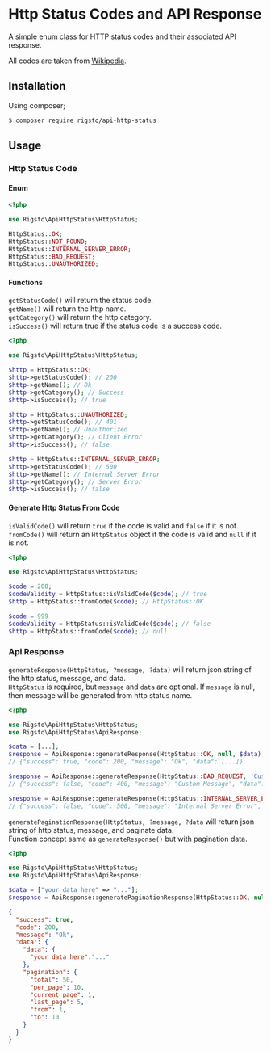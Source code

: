# Http Status Codes and API Response

A simple enum class for HTTP status codes and their associated API response.

All codes are taken from [Wikipedia](https://en.wikipedia.org/wiki/List_of_HTTP_status_codes).

## Installation
Using composer;
```bash
$ composer require rigsto/api-http-status
```

## Usage
### Http Status Code

#### Enum
```php
<?php

use Rigsto\ApiHttpStatus\HttpStatus;

HttpStatus::OK;
HttpStatus::NOT_FOUND;
HttpStatus::INTERNAL_SERVER_ERROR;
HttpStatus::BAD_REQUEST;
HttpStatus::UNAUTHORIZED;
```

#### Functions
`getStatusCode()` will return the status code.<br>
`getName()` will return the http name.<br>
`getCategory()` will return the http category.<br>
`isSuccess()` will return true if the status code is a success code.
```php
<?php

use Rigsto\ApiHttpStatus\HttpStatus;

$http = HttpStatus::OK;
$http->getStatusCode(); // 200
$http->getName(); // Ok
$http->getCategory(); // Success
$http->isSuccess(); // true

$http = HttpStatus::UNAUTHORIZED;
$http->getStatusCode(); // 401
$http->getName(); // Unauthorized
$http->getCategory(); // Client Error
$http->isSuccess(); // false

$http = HttpStatus::INTERNAL_SERVER_ERROR;
$http->getStatusCode(); // 500
$http->getName(); // Internal Server Error
$http->getCategory(); // Server Error
$http->isSuccess(); // false
```

#### Generate Http Status From Code
`isValidCode()` will return `true` if the code is valid and `false` if it is not.<br>
`fromCode()` will return an `HttpStatus` object if the code is valid and `null` if it is not.

```php
<?php

use Rigsto\ApiHttpStatus\HttpStatus;

$code = 200;
$codeValidity = HttpStatus::isValidCode($code); // true
$http = HttpStatus::fromCode($code); // HttpStatus::OK

$code = 999
$codeValidity = HttpStatus::isValidCode($code); // false
$http = HttpStatus::fromCode($code); // null
```

### Api Response
`generateResponse(HttpStatus, ?message, ?data)` will return json string of the http status, message, and data.<br>
`HttpStatus` is required, but `message` and `data` are optional. If `message` is null, then message will be generated from http status name.
```php
<?php

use Rigsto\ApiHttpStatus\HttpStatus;
use Rigsto\ApiHttpStatus\ApiResponse;

$data = [...];
$response = ApiResponse::generateResponse(HttpStatus::OK, null, $data);
// {"success": true, "code": 200, "message": "Ok", "data": [...]}

$response = ApiResponse::generateResponse(HttpStatus::BAD_REQUEST, 'Custom Message', $data);
// {"success": false, "code": 400, "message": "Custom Message", "data": [...]}

$response = ApiResponse::generateResponse(HttpStatus::INTERNAL_SERVER_ERROR, null, null);
// {"success": false, "code": 500, "message": "Internal Server Error", "data": null}
```

`generatePaginationResponse(HttpStatus, ?message, ?data` will return json string of http status, message, and paginate data.<br>
Function concept same as `generateResponse()` but with pagination data.
```php
<?php

use Rigsto\ApiHttpStatus\HttpStatus;
use Rigsto\ApiHttpStatus\ApiResponse;

$data = ["your data here" => "..."];
$response = ApiResponse::generatePaginationResponse(HttpStatus::OK, null, $data);
```
```json
{
  "success": true,
  "code": 200,
  "message": "Ok",
  "data": {
    "data": {
      "your data here":"..."
    },
    "pagination": {
      "total": 50,
      "per_page": 10,
      "current_page": 1,
      "last_page": 5,
      "from": 1,
      "to": 10
    }
  }
}
```